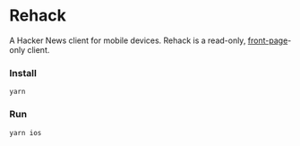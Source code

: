 # Rehack

A Hacker News client for mobile devices. Rehack is a read-only, [front-page](https://news.ycombinator.com/)-only client.

### Install

```
yarn
```

### Run

```
yarn ios
```
